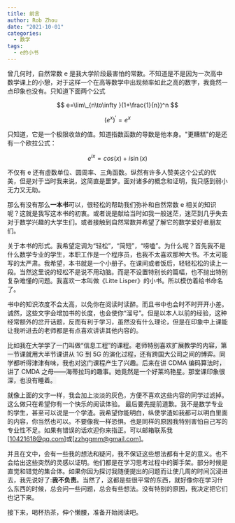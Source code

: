 ```yaml
---
title: 前言
author: Rob Zhou
date: "2021-10-01"
categories:
  - 数学
tags:
  - e的小书
---
```


曾几何时，自然常数 e 是我大学阶段最害怕的常数。不知道是不是因为一次高中数学课上的小憩，对于这样一个在高等数学中出现频率如此之高的数字，我竟然一点印象也没有。只知道下面两个公式

$$ e=\lim\_{n\to\infty }(1+\frac{1}{n})^n $$

$$ (e^x)^{'}=e^x $$

只知道，它是一个极限收敛的值。知道指数函数的导数是他本身。"更糟糕"的是还有一个欧拉公式：

$$ e^{ix} = cos(x)+i\sin(x) $$

不仅有 e 还有虚数单位、圆周率、三角函数。纵然有许多人赞美这个公式的优美，但是对于当时我来说，这简直是噩梦。面对诸多的概念和证明，我只感到弱小无力又无助。

那么有没有那么**一本书**可以，很轻松的帮助我们弥补和自然常数 e 相关的知识呢？这就是我写这本书的初衷。或者说是献给当时如我一般迷茫，迷茫到几乎失去对于数学兴趣的大学生们。或者接触到自然常数并希望了解它的数学爱好者朋友们。

关于本书的形式。我希望定调为“轻松”，“简短”，“唠嗑”。为什么呢？首先我不是什么数学专业的学生，本职工作是一个程序员，也我不太喜欢那种大书。不太可能写的太严肃。我希望，本书就是一个小册子。在课间或者饭后，轻轻松松的读上一段。当然这里说的轻松不是说不用动脑。而是不设置特别长的篇幅，也不抛出特别复杂难懂的问题。我喜欢一本叫做《Litte Lisper》的小书。所以模仿着给书命名了。

书中的知识浓度不会太高，以免你在阅读时读醉。而且书中也会时不时开开小差。诚然，这些文字会增加书的长度，也会使你“溜号”。但是以本人以前的经验，这种经常额外的岔开话题，反而有利于学习，虽然没有什么理论，但是在印象中上课能让我听进去的老师都是有点喜欢讲讲其他内容的。

<span style="background-color: rgb(245, 245, 245);">比如我在大学学了一门叫做“信息工程”的课程。老师特别喜欢扩展教学的内容，第一节课就用大半节课讲从 1G 到 5G 的演化过程，还有跨国大公司之间的博弈。同学都听得津津有味，我也对这门课程产生了兴趣。后来在讲 CDMA 编码算法时，讲了 CMDA 之母——海蒂拉玛的趣事。她竟然是一个好莱坞艳星。那堂课印象很深，也没有睡着。</span>

就像上面的文字一样，我会加上淡淡的灰色，方便不喜欢这些内容的同学过滤掉。这么做只在希望你有一个快乐的阅读体验。
最后要先提前道歉。我不是数学专业的学生，甚至可以说是一个学渣。我希望你能明白，纵使学渣如我都可以明白里面的内容，你当然也可以。不要像我一样恐惧。也是同样的原因我特别害怕自己写的专业性不足。如果有错误的话欢迎你来指正。可以邮箱联系我[10421618@qq.com]或[zzhggmm@gmail.com]。

并且在文中，会有一些我的想法和疑问，我不保证这些想法都有十足的意义。也不会给出这些突然的灵感以证明。他们都是在学习思考过程中的脚手架。部分时候是直觉和错觉的集合体。如果你因为探讨我随便提出的问题而让使几周的时间沉浸进去，我先说好了:**我不负责**。当然了，这都是些很平常的东西，就好像你在学习什么东西的时候，总会问一些问题，总会有些想法。没有特别的原因，我决定把它们也记下来。

接下来，喝杯热茶，伸个懒腰，准备开始阅读吧。
